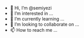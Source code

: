 - 👋 Hi, I’m @semiyezi
- 👀 I’m interested in ...
- 🌱 I’m currently learning ...
- 💞️ I’m looking to collaborate on ...
- 📫 How to reach me ...

<!---
semiyezi/semiyezi is a ✨ special ✨ repository because its `README.md` (this file) appears on your GitHub profile.
You can click the Preview link to take a look at your changes.
--->
